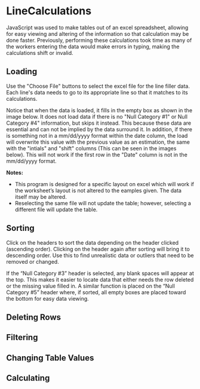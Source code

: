 # LineCalculations
JavaScript was used to make tables out of an excel spreadsheet, allowing for easy viewing and altering of the information so that calculation may be done faster. Previously, performing these calculations took time as many of the workers entering the data would make errors in typing, making the calculations shift or invalid.

## Loading

Use the "Choose File" buttons to select the excel file for the line filler data. Each line's data needs to go to its appropriate line so that it matches to its calculations.<br>

Notice that when the data is loaded, it fills in the empty box as shown in the image below. It does not load data if there is no "Null Category #1" or Null Category #4" information, but skips it instead. This because these data are essential and can not be implied by the data surround it. In addition, if there is something not in a mm/dd/yyyy format within the date column, the load will overwrite this value with the previous value as an estimation, the same with the "intials" and "shift" columns (This can be seen in the images below).  This will not work if the first row in the "Date" column is not in the mm/dd/yyyy format.

**Notes:** <br>
* This program is designed for a specific layout on excel which will work if the worksheet’s layout is not altered to the eamples given. The data itself may be altered.
* Reselecting the same file will not update the table; however, selecting a different file will update the table.



## Sorting

Click on the headers to sort the data depending on the header clicked (ascending order). Clicking on the header again after sorting will bring it to descending order. Use this to find unrealistic data or outliers that need to be removed or changed.
<br>

If the “Null Category #3” header is selected, any blank spaces will appear at the top. This makes it easier to locate data that either needs the row deleted or the missing value filled in. A similar function is placed on the “Null Category #5” header where, if sorted, all empty boxes are placed toward the bottom for easy data viewing.  

## Deleting Rows

## Filtering

## Changing Table Values

## Calculating
